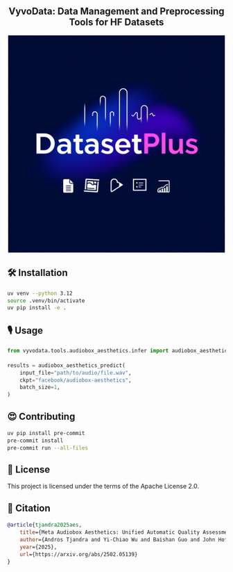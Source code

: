 <div align="center">
<h2>
    VyvoData: Data Management and Preprocessing Tools for HF Datasets
</h2>
<img width="500" alt="teaser" src="assets/logo.png">
</div>

## 🛠️ Installation

```bash
uv venv --python 3.12
source .venv/bin/activate
uv pip install -e .
```

## 🎙️ Usage

```python
from vyvodata.tools.audiobox_aesthetics.infer import audiobox_aesthetics_predict

results = audiobox_aesthetics_predict(
    input_file="path/to/audio/file.wav",
    ckpt="facebook/audiobox-aesthetics",
    batch_size=1,
)
```

## 😍 Contributing

```bash
uv pip install pre-commit
pre-commit install
pre-commit run --all-files
```

## 📜 License

This project is licensed under the terms of the Apache License 2.0.

## 🤗 Citation

```bibtex
@article{tjandra2025aes,
    title={Meta Audiobox Aesthetics: Unified Automatic Quality Assessment for Speech, Music, and Sound},
    author={Andros Tjandra and Yi-Chiao Wu and Baishan Guo and John Hoffman and Brian Ellis and Apoorv Vyas and Bowen Shi and Sanyuan Chen and Matt Le and Nick Zacharov and Carleigh Wood and Ann Lee and Wei-Ning Hsu},
    year={2025},
    url={https://arxiv.org/abs/2502.05139}
}
```
